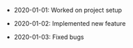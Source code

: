 
- 2020-01-01: Worked on project setup

- 2020-01-02: Implemented new feature

- 2020-01-03: Fixed bugs
